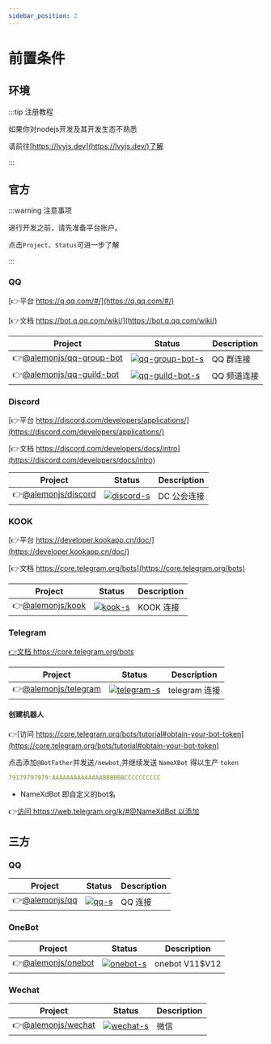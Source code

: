 ```yaml
---
sidebar_position: 2
---
```


# 前置条件

## 环境

:::tip 注册教程

如果你对nodejs开发及其开发生态不熟悉

请前往[https://lvyjs.dev](https://lvyjs.dev/)了解

:::

## 官方

:::warning 注意事项

进行开发之前，请先准备平台账户。

点击`Project`、`Status`可进一步了解

:::

### QQ

[👉平台 https://q.qq.com/#/](https://q.qq.com/#/)

[👉文档 https://bot.q.qq.com/wiki/](https://bot.q.qq.com/wiki/)

| Project                    | Status                              | Description |
| -------------------------- | ----------------------------------- | ----------- |
| 👉[@alemonjs/qq-group-bot] | [![qq-group-bot-s]][qq-group-bot-p] | QQ 群连接   |
| 👉[@alemonjs/qq-guild-bot] | [![qq-guild-bot-s]][qq-guild-bot-p] | QQ 频道连接 |

[@alemonjs/qq-group-bot]: https://github.com/lemonade-lab/alemonjs/tree/main/packages/qq-group-bot
[qq-group-bot-s]: https://img.shields.io/npm/v/@alemonjs/qq-group-bot.svg
[qq-group-bot-p]: https://www.npmjs.com/package/@alemonjs/qq-group-bot
[@alemonjs/qq-guild-bot]: https://github.com/lemonade-lab/alemonjs/tree/main/packages/qq-guild-bot
[qq-guild-bot-s]: https://img.shields.io/npm/v/@alemonjs/qq-guild-bot.svg
[qq-guild-bot-p]: https://www.npmjs.com/package/@alemonjs/qq-guild-bot

### Discord

[👉平台 https://discord.com/developers/applications/](https://discord.com/developers/applications/)

[👉文档 https://discord.com/developers/docs/intro](https://discord.com/developers/docs/intro)

| Project               | Status                    | Description |
| --------------------- | ------------------------- | ----------- |
| 👉[@alemonjs/discord] | [![discord-s]][discord-p] | DC 公会连接 |

[@alemonjs/discord]: https://github.com/lemonade-lab/alemonjs/tree/main/packages/discord
[discord-s]: https://img.shields.io/npm/v/@alemonjs/discord.svg
[discord-p]: https://www.npmjs.com/package/@alemonjs/discord

### KOOK

[👉平台 https://developer.kookapp.cn/doc/](https://developer.kookapp.cn/doc/)

[👉文档 https://core.telegram.org/bots](https://core.telegram.org/bots)

| Project            | Status              | Description |
| ------------------ | ------------------- | ----------- |
| 👉[@alemonjs/kook] | [![kook-s]][kook-p] | KOOK 连接   |

[@alemonjs/kook]: https://github.com/lemonade-lab/alemonjs/tree/main/packages/kook
[kook-s]: https://img.shields.io/npm/v/@alemonjs/kook.svg
[kook-p]: https://www.npmjs.com/package/@alemonjs/kook

### Telegram

[👉文档 https://core.telegram.org/bots ](https://core.telegram.org/bots)

| Project                | Status                      | Description   |
| ---------------------- | --------------------------- | ------------- |
| 👉[@alemonjs/telegram] | [![telegram-s]][telegram-p] | telegram 连接 |

[@alemonjs/telegram]: https://github.com/lemonade-lab/alemonjs/tree/main/packages/telegram
[telegram-s]: https://img.shields.io/npm/v/@alemonjs/telegram.svg
[telegram-p]: https://www.npmjs.com/package/@alemonjs/telegram

#### 创建机器人

👉[访问 https://core.telegram.org/bots/tutorial#obtain-your-bot-token](https://core.telegram.org/bots/tutorial#obtain-your-bot-token)

点击添加`@BotFather`并发送`/newbot`,并继续发送 `NameXBot` 得以生产 `token`

```yaml
79179797979:AAAAAAAAAAAAAABBBBBBCCCCCCCCCC
```

- NameXdBot 即自定义的bot名

👉[访问 https://web.telegram.org/k/#@NameXdBot 以添加](https://web.telegram.org/k/#@NameXdBot)

## 三方

### QQ

| Project          | Status          | Description |
| ---------------- | --------------- | ----------- |
| 👉[@alemonjs/qq] | [![qq-s]][qq-p] | QQ 连接     |

[@alemonjs/qq]: https://github.com/lemonade-lab/alemonjs/tree/main/packages/qq
[qq-s]: https://img.shields.io/npm/v/@alemonjs/qq.svg
[qq-p]: https://www.npmjs.com/package/@alemonjs/qq

### OneBot

| Project              | Status                  | Description    |
| -------------------- | ----------------------- | -------------- |
| 👉[@alemonjs/onebot] | [![onebot-s]][onebot-p] | onebot V11$V12 |

[@alemonjs/onebot]: https://github.com/lemonade-lab/alemonjs/tree/main/packages/onebot
[onebot-s]: https://img.shields.io/npm/v/@alemonjs/onebot.svg
[onebot-p]: https://www.npmjs.com/package/@alemonjs/onebot

### Wechat

| Project              | Status                  | Description |
| -------------------- | ----------------------- | ----------- |
| 👉[@alemonjs/wechat] | [![wechat-s]][wechat-p] | 微信        |

[@alemonjs/wechat]: https://github.com/lemonade-lab/alemonjs/tree/main/packages/wechat
[wechat-s]: https://img.shields.io/npm/v/@alemonjs/wechat.svg
[wechat-p]: https://www.npmjs.com/package/@alemonjs/wechat
